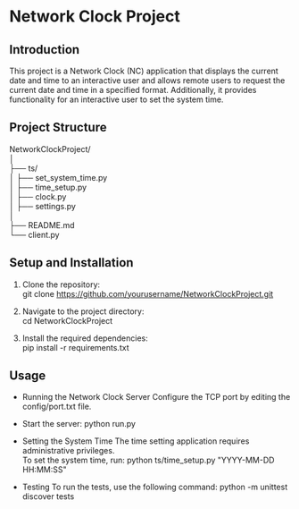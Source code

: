 # Network Clock Project

## Introduction

This project is a Network Clock (NC) application that displays the current date and time to an interactive user and allows remote users to request the current date and time in a specified format. Additionally, it provides functionality for an interactive user to set the system time.

## Project Structure

NetworkClockProject/<br>
│<br>
├── ts/<br>
│ ├── set_system_time.py<br>
│ ├── time_setup.py<br>
│ ├── clock.py<br>
│ ├── settings.py<br>
│<br>
├── README.md<br>
└── client.py<br>

## Setup and Installation

1. Clone the repository:<br>
   git clone https://github.com/yourusername/NetworkClockProject.git

2. Navigate to the project directory:<br>
    cd NetworkClockProject

3. Install the required dependencies:<br>
    pip install -r requirements.txt

## Usage

- Running the Network Clock Server
Configure the TCP port by editing the config/port.txt file.

- Start the server:
python run.py

- Setting the System Time
The time setting application requires administrative privileges. <br>
To set the system time, run: python ts/time_setup.py "YYYY-MM-DD HH:MM:SS"

- Testing
To run the tests, use the following command:
python -m unittest discover tests